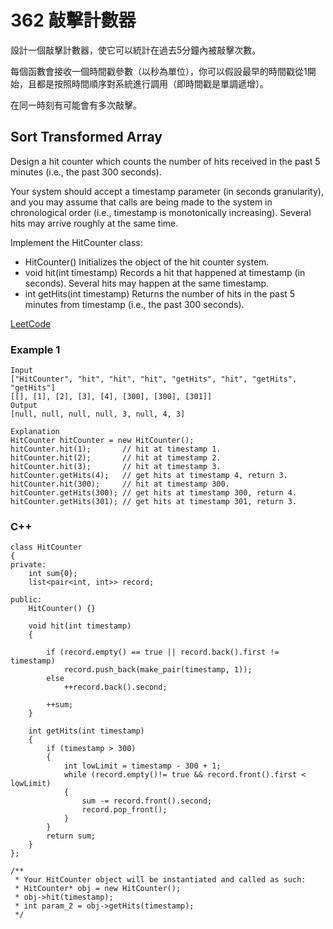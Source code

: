 # 362 敲擊計數器

設計一個敲擊計數器，使它可以統計在過去5分鐘內被敲擊次數。

每個函數會接收一個時間戳參數（以秒為單位），你可以假設最早的時間戳從1開始，且都是按照時間順序對系統進行調用（即時間戳是單調遞增）。

在同一時刻有可能會有多次敲擊。

## Sort Transformed Array

Design a hit counter which counts the number of hits received in the past 5 minutes (i.e., the past 300 seconds).

Your system should accept a timestamp parameter (in seconds granularity), and you may assume that calls are being made to the system in chronological order (i.e., timestamp is monotonically increasing). Several hits may arrive roughly at the same time.

Implement the HitCounter class:

* HitCounter() Initializes the object of the hit counter system.
* void hit(int timestamp) Records a hit that happened at timestamp (in seconds). Several hits may happen at the same timestamp.
* int getHits(int timestamp) Returns the number of hits in the past 5 minutes from timestamp (i.e., the past 300 seconds).


[LeetCode](https://leetcode-cn.com/design-hit-counter/)

### Example 1

```
Input
["HitCounter", "hit", "hit", "hit", "getHits", "hit", "getHits", "getHits"]
[[], [1], [2], [3], [4], [300], [300], [301]]
Output
[null, null, null, null, 3, null, 4, 3]

Explanation
HitCounter hitCounter = new HitCounter();
hitCounter.hit(1);       // hit at timestamp 1.
hitCounter.hit(2);       // hit at timestamp 2.
hitCounter.hit(3);       // hit at timestamp 3.
hitCounter.getHits(4);   // get hits at timestamp 4, return 3.
hitCounter.hit(300);     // hit at timestamp 300.
hitCounter.getHits(300); // get hits at timestamp 300, return 4.
hitCounter.getHits(301); // get hits at timestamp 301, return 3.

```

### C++ 

```
class HitCounter
{
private:
    int sum{0};
    list<pair<int, int>> record;

public:
    HitCounter() {}

    void hit(int timestamp)
    {

        if (record.empty() == true || record.back().first != timestamp)
            record.push_back(make_pair(timestamp, 1));
        else
            ++record.back().second;

        ++sum;
    }

    int getHits(int timestamp)
    {
        if (timestamp > 300)
        {
            int lowLimit = timestamp - 300 + 1;
            while (record.empty()!= true && record.front().first < lowLimit)
            {
                sum -= record.front().second;
                record.pop_front();
            }
        }
        return sum;
    }
};

/**
 * Your HitCounter object will be instantiated and called as such:
 * HitCounter* obj = new HitCounter();
 * obj->hit(timestamp);
 * int param_2 = obj->getHits(timestamp);
 */
```
